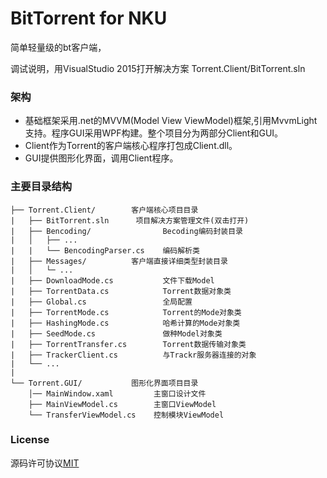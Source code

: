 BitTorrent for NKU
==========
简单轻量级的bt客户端，

调试说明，用VisualStudio 2015打开解决方案 Torrent.Client/BitTorrent.sln

### 架构
* 基础框架采用.net的MVVM(Model View ViewModel)框架,引用MvvmLight支持。程序GUI采用WPF构建。整个项目分为两部分Client和GUI。
* Client作为Torrent的客户端核心程序打包成Client.dll。
* GUI提供图形化界面，调用Client程序。


### 主要目录结构
```
├── Torrent.Client/        客户端核心项目目录
|   ├── BitTorrent.sln      项目解决方案管理文件(双击打开)
|   ├── Bencoding/                Becoding编码封装目录
|   │   ├── ...         
|   |   └── BencodingParser.cs    编码解析类
|   ├── Messages/          客户端直接详细类型封装目录
|   │   └─ ...         
|   ├── DownloadMode.cs           文件下载Model
|   ├── TorrentData.cs            Torrent数据对象类
|   ├── Global.cs                 全局配置
|   ├── TorrentMode.cs            Torrent的Mode对象类
|   ├── HashingMode.cs            哈希计算的Mode对象类
|   ├── SeedMode.cs               做种Model对象类
|   ├── TorrentTransfer.cs        Torrent数据传输对象类
|   ├── TrackerClient.cs          与Trackr服务器连接的对象
|   └── ...
|
└── Torrent.GUI/           图形化界面项目目录
    │── MainWindow.xaml         主窗口设计文件
    ├── MainViewModel.cs        主窗口ViewModel
    └── TransferViewModel.cs    控制模块ViewModel  
```

### License
源码许可协议[MIT](License)

